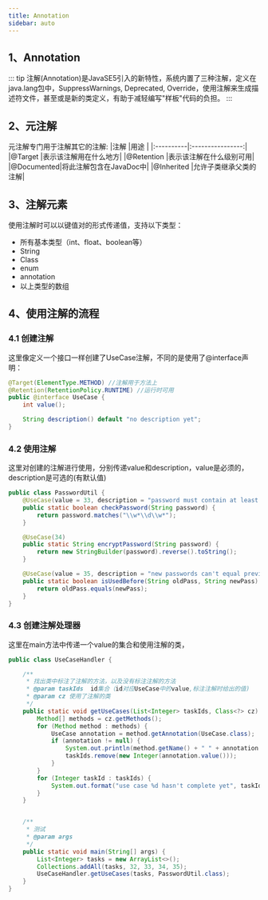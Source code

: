 ```yaml
---
title: Annotation
sidebar: auto
---
```

## 1、Annotation
::: tip
注解(Annotation)是JavaSE5引入的新特性，系统内置了三种注解，定义在java.lang包中，SuppressWarnings, Deprecated, Override，使用注解来生成描述符文件，甚至或是新的类定义，有助于减轻编写"样板"代码的负担。
:::

## 2、元注解
元注解专门用于注解其它的注解:
|注解       |用途              |
|:----------|:----------------:|
|@Target    |表示该注解用在什么地方|
|@Retention |表示该注解在什么级别可用|
|@Documented|将此注解包含在JavaDoc中|
|@Inherited |允许子类继承父类的注解|

## 3、注解元素
使用注解时可以以键值对的形式传递值，支持以下类型：
+ 所有基本类型（int、float、boolean等）
+ String
+ Class
+ enum
+ annotation
+ 以上类型的数组

## 4、使用注解的流程
### 4.1 创建注解
这里像定义一个接口一样创建了UseCase注解，不同的是使用了@interface声明：
```java
@Target(ElementType.METHOD) //注解用于方法上
@Retention(RetentionPolicy.RUNTIME) //运行时可用
public @interface UseCase {
    int value();

    String description() default "no description yet";
}
```
### 4.2 使用注解
这里对创建的注解进行使用，分别传递value和description，value是必须的，description是可选的(有默认值)
```java
public class PasswordUtil {
    @UseCase(value = 33, description = "password must contain at least one numeric")
    public static boolean checkPassword(String password) {
        return password.matches("\\w*\\d\\w*");
    }

    @UseCase(34)
    public static String encryptPassword(String password) {
        return new StringBuilder(password).reverse().toString();
    }

    @UseCase(value = 35, description = "new passwords can't equal previously used ones")
    public static boolean isUsedBefore(String oldPass, String newPass) {
        return oldPass.equals(newPass);
    }
}
```
### 4.3 创建注解处理器
这里在main方法中传递一个value的集合和使用注解的类，
```java
public class UseCaseHandler {

    /**
     * 找出类中标注了注解的方法，以及没有标注注解的方法
     * @param taskIds  id集合（id对应UseCase中的value,标注注解时给出的值)
     * @param cz 使用了注解的类
     */
    public static void getUseCases(List<Integer> taskIds, Class<?> cz) {
        Method[] methods = cz.getMethods();
        for (Method method : methods) {
            UseCase annotation = method.getAnnotation(UseCase.class);
            if (annotation != null) {
                System.out.println(method.getName() + " " + annotation.value() + " " + annotation.description());
                taskIds.remove(new Integer(annotation.value()));
            }
        }
        for (Integer taskId : taskIds) {
            System.out.format("use case %d hasn't complete yet", taskId);
        }
    }


    /**
     * 测试
     * @param args
     */
    public static void main(String[] args) {
        List<Integer> tasks = new ArrayList<>();
        Collections.addAll(tasks, 32, 33, 34, 35);
        UseCaseHandler.getUseCases(tasks, PasswordUtil.class);
    }
}
```